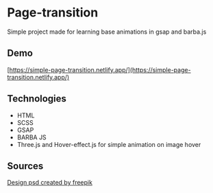 # Page-transition
Simple project made for learning base animations in gsap and barba.js

## Demo
[https://simple-page-transition.netlify.app/](https://simple-page-transition.netlify.app/)

## Technologies
* HTML
* SCSS 
* GSAP
* BARBA JS
* Three.js and Hover-effect.js for simple animation on image hover

## Sources

[Design psd created by freepik](https://www.freepik.com)
